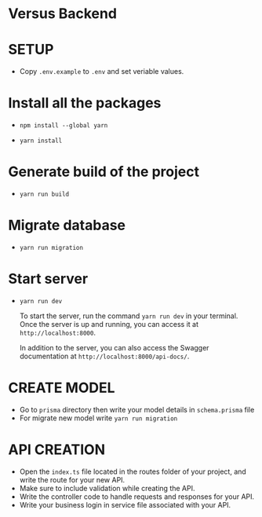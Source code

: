 # Versus Backend

# SETUP

- Copy `.env.example` to `.env` and set veriable values.

# Install all the packages

- `npm install --global yarn`

- `yarn install`

# Generate build of the project

- `yarn run build`

# Migrate database

- `yarn run migration`

# Start server

- `yarn run dev`

  To start the server, run the command `yarn run dev` in your terminal. Once the server is up and running, you can access it at `http://localhost:8000`.

  In addition to the server, you can also access the Swagger documentation at `http://localhost:8000/api-docs/`.

# CREATE MODEL

- Go to `prisma` directory then write your model details in `schema.prisma` file
- For migrate new model write `yarn run migration`

# API CREATION

- Open the `index.ts` file located in the routes folder of your project, and write the route for your new API.
- Make sure to include validation while creating the API.
- Write the controller code to handle requests and responses for your API.
- Write your business login in service file associated with your API.
